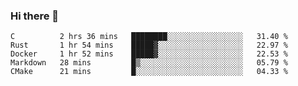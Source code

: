 ### Hi there 👋

<!--
**WShiBin/WShiBin** is a ✨ _special_ ✨ repository because its `README.md` (this file) appears on your GitHub profile.

Here are some ideas to get you started:

- 🔭 I’m currently working on ...
- 🌱 I’m currently learning ...
- 👯 I’m looking to collaborate on ...
- 🤔 I’m looking for help with ...
- 💬 Ask me about ...
- 📫 How to reach me: ...
- 😄 Pronouns: ...
- ⚡ Fun fact: ...
-->

<!--START_SECTION:waka-->
```text
C          2 hrs 36 mins   ████████░░░░░░░░░░░░░░░░░   31.40 % 
Rust       1 hr 54 mins    █████▓░░░░░░░░░░░░░░░░░░░   22.97 % 
Docker     1 hr 52 mins    █████▓░░░░░░░░░░░░░░░░░░░   22.53 % 
Markdown   28 mins         █▒░░░░░░░░░░░░░░░░░░░░░░░   05.79 % 
CMake      21 mins         █░░░░░░░░░░░░░░░░░░░░░░░░   04.33 % 
```
<!--END_SECTION:waka-->
